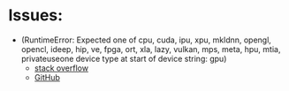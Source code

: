 # Issues:

- (RuntimeError: Expected one of cpu, cuda, ipu, xpu, mkldnn, opengl, opencl, ideep, hip, ve, fpga, ort, xla, lazy, vulkan, mps, meta, hpu, mtia, privateuseone device type at start of device string: gpu)
    - [stack overflow](https://stackoverflow.com/questions/66427526/runtimeerror-expected-one-of-cpu-cuda-mkldnn-opengl-opencl-ideep-hip-msn)
    - [GitHub](https://github.com/huggingface/transformers/issues/30350)